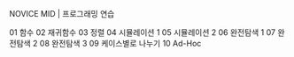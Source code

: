 NOVICE MID | 프로그래밍 연습

01 함수
02 재귀함수
03 정렬
04 시뮬레이션 1
05 시뮬레이션 2
06 완전탐색 1
07 완전탐색 2
08 완전탐색 3
09 케이스별로 나누기
10 Ad-Hoc
